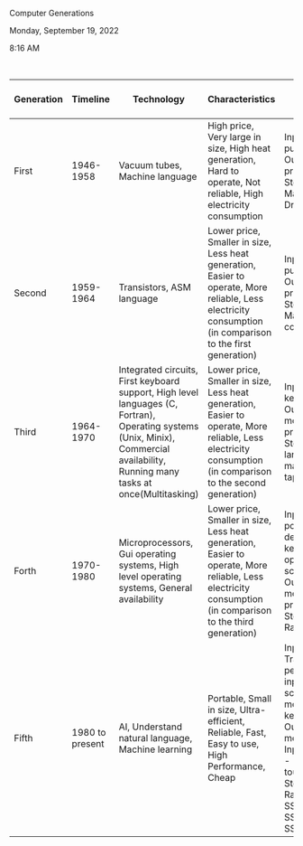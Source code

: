 

Computer Generations

Monday, September 19, 2022

8:16 AM

 

|Generation|Timeline|Technology|Characteristics|Input \ Output \ Storage|Examples|
|--- |--- |--- |--- |--- |--- |
|First|1946-1958|Vacuum tubes, Machine language | High price, Very large in size, High heat generation, Hard to operate, Not reliable, High electricity consumption| Input – punch card, Output – printout, Storage – Magnetic Drums|IBM 650, IBM 701, ENIAC, UNIVAC|
|Second|1959-1964|Transistors, ASM language| Lower price, Smaller in size, Less heat generation, Easier to operate, More reliable, Less electricity consumption (in comparison to the first generation)|Input – punch card, Output – printout, Storage – Magnetic cord/tape|PDP-8, IBM 1400 series, IBM 7090, IBM 7094, UNIVAC 1107, CDC 3600|
|Third|1964-1970|Integrated circuits, First keyboard support, High level languages (C, Fortran), Operating systems (Unix, Minix), Commercial availability, Running many tasks at once(Multitasking)|Lower price, Smaller in size, Less heat generation, Easier to operate, More reliable, Less electricity consumption (in comparison to the second generation)|Input – keyboard, Output – monitor, printer, Storage – large magnetic tape|PDP-11, IBM 370, IBM 360, NCR 395, B6500, UNIVAC 1108|
|Forth|1970-1980|Microprocessors, Gui operating systems, High level operating systems, General availability| Lower price, Smaller in size, Less heat generation, Easier to operate, More reliable, Less electricity consumption (in comparison to the third generation)|Input – pointing device, keyboard, optical scanning, Output – monitor, printer, Storage – Ram, Rom|IBM PC, STAR 1000, APPLE 11, APPLE Macintosh, Alter 8800|
|Fifth|1980 to present| AI, Understand natural language, Machine learning| Portable, Small in size, Ultra-efficient, Reliable, Fast, Easy to use, High Performance, Cheap|Input – Trackpad, pen, speech input, light scanner, mouse, keyboard, Output – monitor, Input/Output - touchscreen, Storage – Ram, Rom, SSD, Nvme SSD, Octane SSD|Desktops, laptops, Tablets, Smartphones|

 
